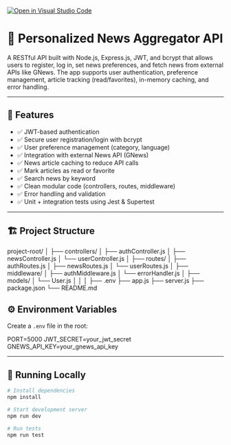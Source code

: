 [![Open in Visual Studio Code](https://classroom.github.com/assets/open-in-vscode-2e0aaae1b6195c2367325f4f02e2d04e9abb55f0b24a779b69b11b9e10269abc.svg)](https://classroom.github.com/online_ide?assignment_repo_id=19627509&assignment_repo_type=AssignmentRepo)

# 📰 Personalized News Aggregator API

A RESTful API built with Node.js, Express.js, JWT, and bcrypt that allows users to register, log in, set news preferences, and fetch news from external APIs like GNews. The app supports user authentication, preference management, article tracking (read/favorites), in-memory caching, and error handling.

---

## 🚀 Features

- ✅ JWT-based authentication
- ✅ Secure user registration/login with bcrypt
- ✅ User preference management (category, language)
- ✅ Integration with external News API (GNews)
- ✅ News article caching to reduce API calls
- ✅ Mark articles as read or favorite
- ✅ Search news by keyword
- ✅ Clean modular code (controllers, routes, middleware)
- ✅ Error handling and validation
- ✅ Unit + integration tests using Jest & Supertest

---

## 🏗 Project Structure

project-root/
│
├── controllers/
│ ├── authController.js
│ ├── newsController.js
│ └── userController.js
│
├── routes/
│ ├── authRoutes.js
│ ├── newsRoutes.js
│ └── userRoutes.js
│
├── middleware/
│ ├── authMiddleware.js
│ └── errorHandler.js
│
├── models/
│ └── User.js
│
│
│
├── .env
├── app.js
├── server.js
├── package.json
└── README.md


## ⚙️ Environment Variables

Create a `.env` file in the root:

PORT=5000
JWT_SECRET=your_jwt_secret
GNEWS_API_KEY=your_gnews_api_key


---

## 🧪 Running Locally

```bash
# Install dependencies
npm install

# Start development server
npm run dev

# Run tests
npm run test
